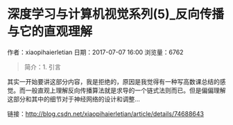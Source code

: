 # 深度学习与计算机视觉系列(5)_反向传播与它的直观理解
作者：xiaopihaierletian
日期：2017-07-07 16:00
浏览量：6762
> 简介：1. 引言

其实一开始要讲这部分内容，我是拒绝的，原因是我觉得有一种写高数课总结的感觉。而一般直观上理解反向传播算法就是求导的一个链式法则而已。但是偏偏理解这部分和其中的细节对于神经网络的设计和调整...

 链接：http://blog.csdn.net/xiaopihaierletian/article/details/74688643
